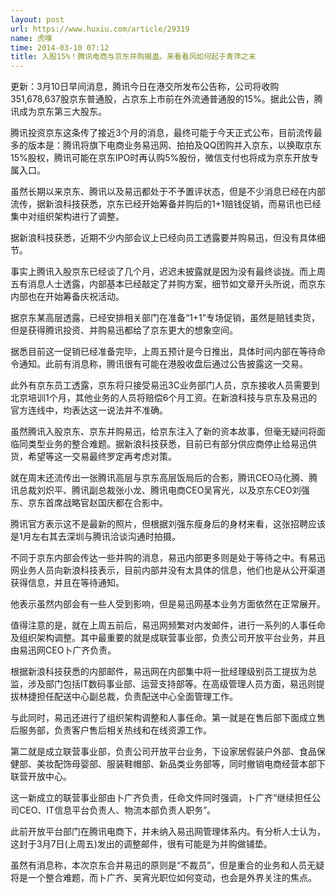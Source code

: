 ```yaml
---
layout: post
url: https://www.huxiu.com/article/29319
name: 虎嗅
time: 2014-03-10 07:12
title: 入股15%！腾讯电商与京东并购揭蛊。来看看风如何起于青萍之末
---
```

更新：3月10日早间消息，腾讯今日在港交所发布公告称，公司将收购351,678,637股京东普通股，占京东上市前在外流通普通股的15%。据此公告，腾讯成为京东第三大股东。

腾讯投资京东这条传了接近3个月的消息，最终可能于今天正式公布，目前流传最多的版本是：腾讯将旗下电商业务易迅网、拍拍及QQ团购并入京东，以换取京东15%股权，腾讯可能在京东IPO时再认购5%股份，微信支付也将成为京东开放专属入口。

虽然长期以来京东、腾讯以及易迅都处于不予置评状态，但是不少消息已经在内部流传，据新浪科技获悉，京东已经开始筹备并购后的1+1赔钱促销，而易讯也已经集中对组织架构进行了调整。

据新浪科技获悉，近期不少内部会议上已经向员工透露要并购易迅，但没有具体细节。

事实上腾讯入股京东已经谈了几个月，迟迟未披露就是因为没有最终谈拢。而上周五有消息人士透露，内部基本已经敲定了并购方案，细节如文章开头所说，而京东内部也在开始筹备庆祝活动。

据京东某高层透露，已经安排相关部门在准备“1+1”专场促销，虽然是赔钱卖货，但是获得腾讯投资、并购易迅都给了京东更大的想象空间。

据悉目前这一促销已经准备完毕，上周五预计是今日推出，具体时间内部在等待命令通知。此前有消息称，腾讯很有可能在港股收盘后通过公告披露这一交易。

此外有京东员工透露，京东将只接受易迅3C业务部门人员，京东接收人员需要到北京培训1个月，其他业务的人员将赔偿6个月工资。在新浪科技与京东及易迅的官方连线中，均表达这一说法并不准确。

虽然腾讯入股京东、京东并购易迅，给京东注入了新的资本故事，但毫无疑问将面临同类型业务的整合难题。据新浪科技获悉，目前已有部分供应商停止给易迅供货，希望等这一交易最终罗定再考虑对策。

就在周末还流传出一张腾讯高层与京东高层饭局后的合影，腾讯CEO马化腾、腾讯总裁刘炽平、腾讯副总裁张小龙、腾讯电商CEO吴宵光，以及京东CEO刘强东、京东首席战略官赵国庆都在合影中。

腾讯官方表示这不是最新的照片，但根据刘强东瘦身后的身材来看，这张招聘应该是1月左右其去深圳与腾讯洽谈沟通时拍摄。

不同于京东内部会传达一些并购的消息，易迅内部更多则是处于等待之中。有易迅网业务人员向新浪科技表示，目前内部并没有太具体的信息，他们也是从公开渠道获得信息，并且在等待通知。

他表示虽然内部会有一些人受到影响，但是易迅网基本业务方面依然在正常展开。

值得注意的是，就在上周五前后，易迅网频繁对内发邮件，进行一系列的人事任命及组织架构调整。其中最重要的就是成联营事业部，负责公司开放平台业务，并且由易迅网CEO卜广齐负责。

根据新浪科技获悉的内部邮件，易迅网在内部集中将一批经理级别员工提拔为总监，涉及部门包括IT数码事业部、运营支持部等。在高级管理人员方面，易迅则提拔林捷担任配送中心副总裁，负责配送中心全面管理工作。

与此同时，易迅还进行了组织架构调整和人事任命。第一就是在售后部下面成立售后服务部，负责客户售后相关热线和在线资源工作。

第二就是成立联营事业部，负责公司开放平台业务，下设家居假装户外部、食品保健部、美妆配饰母婴部、服装鞋帽部、新品类业务部等，同时撤销电商经营本部下联营开放中心。

这一新成立的联营事业部由卜广齐负责，任命文件同时强调，卜广齐“继续担任公司CEO、IT信息平台负责人、物流本部负责人职务”。

此前开放平台部门在腾讯电商下，并未纳入易迅网管理体系内。有分析人士认为，这封于3月7日(上周五)发出的调整邮件，很有可能是为并购做铺垫。

虽然有消息称，本次京东合并易迅的原则是“不裁员”，但是重合的业务和人员无疑将是一个整合难题，而卜广齐、吴宵光职位如何变动，也会是外界关注的焦点。

